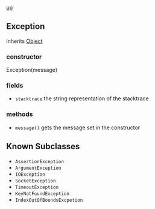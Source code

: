 [up](index.md)

## Exception
inherits [Object](object.md)

### constructor
Exception(message)

### fields
- `stacktrace` the string representation of the stacktrace

### methods
- `message()` gets the message set in the constructor

## Known Subclasses
 - `AssertionException`
 - `ArgumentException`
 - `IOException`
 - `SocketException`
 - `TimeoutException`
 - `KeyNotFoundException`
 - `IndexOutOfBoundsExcpetion`

